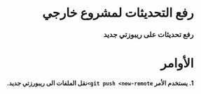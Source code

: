 # <div dir =rtl >رفع التحديثات لمشروع خارجي
</div>

### <div dir=rtl > رفع تحديثات على ريبوزتي جديد </div>




# <div dir = rtl > الأوامر</div>

#### <div dir = rtl > 1. يستخدم الأمر `git push <new-remote>`نقل الملفات الى ريبورزتي جديد.</div>


